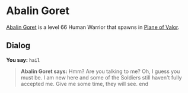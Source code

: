 # Abalin Goret



[Abalin Goret](/npc/208051) is a level 66 Human Warrior that spawns in [Plane of Valor](/zone/208).



## Dialog

**You say:** `hail`



>**Abalin Goret says:** Hmm? Are you talking to me? Oh, I guess you must be. I am new here and some of the Soldiers still haven't fully accepted me. Give me some time, they will see.
end
